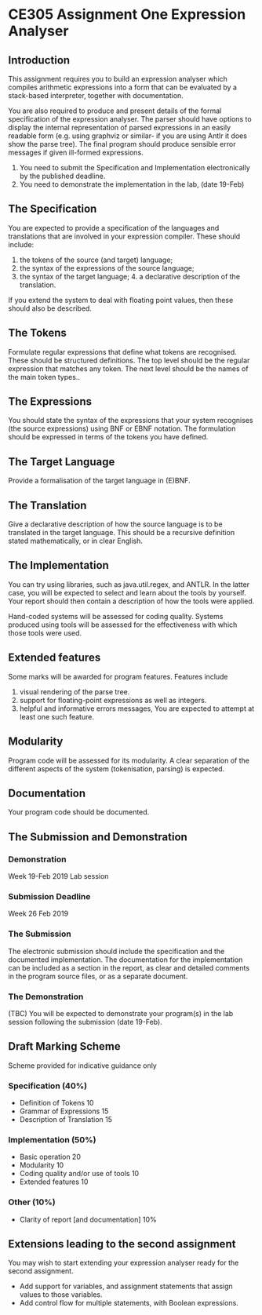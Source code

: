 # CE305 Assignment One Expression Analyser

## Introduction

This assignment requires you to build an expression analyser which compiles arithmetic expressions into a form that can be evaluated by a stack-based interpreter, together with documentation. 

You are also required to produce and present details of the formal specification of the expression analyser. The parser should have options to display the internal representation of parsed expressions in an easily readable form (e.g. using graphviz or similar- if you are using Antlr it does show the parse tree). The final program should produce sensible error messages if given ill-formed expressions. 
1. You need to submit the Specification and Implementation electronically by the published deadline. 
2. You need to demonstrate the implementation in the lab, (date 19-Feb)

## The Specification

You are expected to provide a specification of the languages and translations that are involved in your expression compiler. These should include: 
1. the tokens of the source (and target) language; 
2. the syntax of the expressions of the source language; 
3. the syntax of the target language; 4. a declarative description of the translation.

If you extend the system to deal with floating point values, then these should also be described. 

## The Tokens
Formulate regular expressions that define what tokens are recognised. These should be structured definitions. The top level should be the regular expression that matches any token. The next level should be the names of the main token types.. 

## The Expressions
You should state the syntax of the expressions that your system recognises (the source expressions) using BNF or EBNF notation. The formulation should be expressed in terms of the tokens you have defined. 

## The Target Language
Provide a formalisation of the target language in (E)BNF. 

## The Translation
Give a declarative description of how the source language is to be translated in the target language. 
This should be a recursive definition stated mathematically, or in clear English. 

## The Implementation
 
You can try using libraries, such as java.util.regex, and ANTLR. In the latter case, you will be expected to select and learn about the tools by yourself. Your report should then contain a description of how the tools were applied. 

Hand-coded systems will be assessed for coding quality. Systems produced using tools will be assessed for the effectiveness with which those tools were used. 

## Extended features
Some marks will be awarded for program features. Features include 
1. visual rendering of the parse tree. 
2. support for floating-point expressions as well as integers. 
3. helpful and informative errors messages, 
You are expected to attempt at least one such feature. 

## Modularity
Program code will be assessed for its modularity. A clear separation of the different aspects of the system (tokenisation, parsing) is expected.

## Documentation 
Your program code should be documented.

## The Submission and Demonstration 

### Demonstration 
Week 19-Feb 2019 Lab session 

### Submission Deadline 
Week 26 Feb 2019 

### The Submission 
The electronic submission should include the specification and the documented implementation. The documentation for the implementation can be included as a section in the report, as clear and detailed comments in the program source files, or as a separate document. 
 
### The Demonstration 
(TBC) You will be expected to demonstrate your program(s) in the lab session following the submission (date 19-Feb). 

## Draft Marking Scheme 
Scheme provided for indicative guidance only 

### Specification (40%)   
- Definition of Tokens 10 
- Grammar of Expressions 15 
- Description of Translation 15 
### Implementation (50%)
- Basic operation 20
- Modularity 10
- Coding quality and/or use of tools 10
- Extended features 10 
### Other (10%)
- Clarity of report [and documentation] 10%

## Extensions leading to the second assignment
You may wish to start extending your expression analyser ready for the second assignment.
- Add support for variables, and assignment statements that assign values to those variables. 
- Add control flow for multiple statements, with Boolean expressions. 